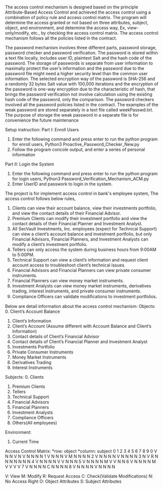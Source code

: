 The access control mechanism is designed based on the principle Attribute-Based Access Control 
and achieved the access control using a combination of policy rule and access control matrix. 
The program will determine the access granted or not based on three attributes, subject, object, 
and environment, and determine the access way, Ex, view-only/modify, etc., by checking the access 
control matrix. The access control mechanism follows all the policies listed in the contract.

The password mechanism involves three different parts, password storage, password checker 
and password verification. The password is stored within a text file locally, includes 
user ID, plaintext Salt and the hash code of the password. The storage of passwords is 
separate from user information to maximally protect the user’s information and the 
password due to the password file might need a higher security level than the common 
user information. The selected encryption way of the password is SHA-256 and a randomly 
32 bytes Salt value with 100,000 iterations and the encryption of the password is 
one-way encryption due to the characteristic of hash, that brings the password verification 
not involve calculation using the existing hash code of the password, only the comparison. 
The password checkers involved all the password policies listed in the contract. The 
examples of the weak password are stored separately in a text file called weekPasswd.txt. 
The purpose of storage the weak password in a separate file is for convenience the future 
maintenance

Setup instruction:
Part I: Enroll Users
1. Enter the following command and press enter to run the python program for enroll users, 
    Python3 Proactive_Password_Checker_New.py
2. Follow the program concole output, and enter a series of personal information

Part II: Login the System
1. Enter the following command and press enter to run the python program for login users,
    Python3 Password_Verification_Mechanism_ACM.py
2. Enter UserID and passwork to login in the system.

The project is for implement access control in bank's employee system,
The access control follows below rules,
1.    Clients  can  view  their  account  balance,  view  their  investments  portfolio,  and  view  the  contact  details of  their  Financial  Advisor.
2.    Premium  Clients  can  modify  their  investment  portfolio  and  view  the  contact  details  of  their  Financial Planner  and  Investment  Analyst.
3. All SecVault Investments, Inc. employees (expect for Technical Support) can view a client’s account balance and investment portfolio, but only Financial Advisors, Financial Planners, and Investment Analysts can modify a client’s investment portfolio.
5.    Tellers  can  only  access  the  system  during  business  hours  from  9:00AM  to  5:00PM.
6.    Technical   Support   can   view   a   client’s   information   and   request   client   account   access   to   troubleshoot client’s  technical  issues.
7.    Financial  Advisors  and  Financial  Planners  can  view  private  consumer  instruments.
8.    Financial  Planners  can  view  money  market  instruments.
9.    Investment   Analysts   can   view   money   market   instruments,   derivatives   trading,   interest   instruments, and  private  consumer  instruments.
10.    Compliance  Oﬃcers  can  validate  modiﬁcations  to  investment  portfolios.

Below are detail information about the access control mechanism:
Objects:
0.	Client’s Account Balance
1.	Client’s Information
2.	Client’s Account (Assume different with Account Balance and Client’s Information)
3.	Contact details of Client’s Financial Advisor
4.	Contact details of Client’s Financial Planner and Investment Analyst
5.	Investments Portfolio
6.	Private Consumer Instruments
7.	Money Market Instruments
8.	Derivatives Trading
9.	Interest Instruments

Subjects:
0.	Clients
1.	Premium Clients
2.	Tellers
3.	Technical Support
4.	Financial Advisors
5.	Financial Planners
6.	Investment Analysts
7.	Compliance Officers
8.	Others(All employees)

Environment:
1.	Current Time

Access Control Matrix:
*row: object
*column: subject
  0	1	2	3	4	5	6	7	8	9
0 V	N	N	V	N	V	N	N	N	N
1	V	N	N	N	V	M	N	N	N	N
2	V	N	N	N	N	V	N	N	N	N
3	N	V	R	N	N	N	N	N	N	N
4	V	N	N	N	N	V	V	N	N	N
5	V	N	N	N	N	M	V	V	N	N
6	V	N	N	N	N	M	V	V	V	V
7	V	N	N	N	N	C	N	N	N	N
8	V	N	N	N	N	V	N	N	N	N

V: View		M: Modify		R: Request Access		C: Check(Validate Modifications)
N: No Access Right		O: Object Attributes		S: Subject Attributes


